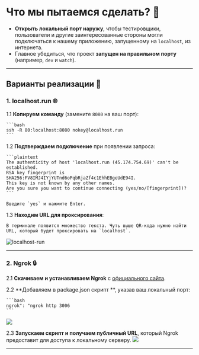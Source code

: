 # Что мы пытаемся сделать? 🚀

- **Открыть локальный порт наружу**, чтобы тестировщики, пользователи и другие заинтересованные стороны могли подключаться к нашему приложению, запущенному на `localhost`, из интернета.
- Главное убедиться, что проект **запущен на правильном порту** (например, `dev` и `watch`).

---

## Варианты реализации 🔧

### 1. **localhost.run** 🌐

1.1 **Копируем команду** (замените `8080` на ваш порт):

    ```bash
    ssh -R 80:localhost:8080 nokey@localhost.run
    ```

1.2 **Подтверждаем подключение** при появлении запроса:

    ```plaintext
    The authenticity of host 'localhost.run (45.174.754.69)' can't be established.
    RSA key fingerprint is SHA256:FV8IMJ4IYjYUTnd6oPqbRjaZf4c1EhhEBgeUdE94I.
    This key is not known by any other names.
    Are you sure you want to continue connecting (yes/no/[fingerprint])?
    ```

    Введите `yes` и нажмите Enter.

1.3 **Находим URL для проксирования**:

    В терминале появится множество текста. Чуть выше QR-кода нужно найти URL, который будет проксировать на `localhost`.

![localhost-run](https://gist.github.com/user-attachments/assets/2bec7d83-f8c1-4ff9-849e-57cf18dd4b1a)

---

### 2. **Ngrok** 🔒

2.1 **Скачиваем и устанавливаем Ngrok** с [официального сайта](https://ngrok.com/).

2.2 **Добавляем в package.json скрипт **, указав ваш локальный порт:

    ```bash
    ngrok": "ngrok http 3006
    ```
![](https://cdn.cacher.io/attachments/u/3nrn2cqk6rbmm/hGOZqiVhhc3a1LlgEIhAC5_M9_qatema/ngrok-script.png)

2.3 **Запускаем скрипт и получаем публичный URL**, который Ngrok предоставит для доступа к локальному серверу.
    ![](https://cdn.cacher.io/attachments/u/3nrn2cqk6rbmm/j1qYbQo5Cv5LgQURIn5qOAcbpwA4KSD9/ngrok-url.png)

---


